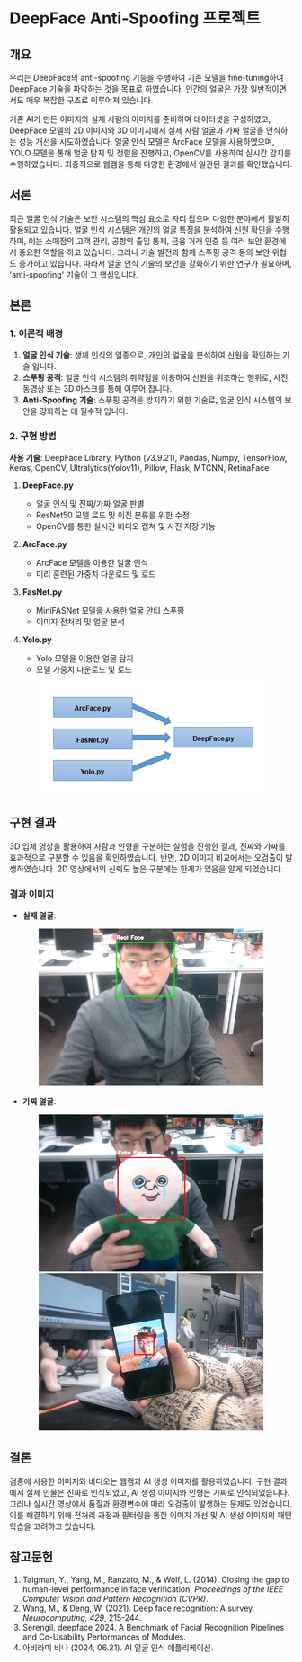 # DeepFace Anti-Spoofing 프로젝트

## 개요
우리는 DeepFace의 anti-spoofing 기능을 수행하여 기존 모델을 fine-tuning하여 DeepFace 기술을 파악하는 것을 목표로 하였습니다. 인간의 얼굴은 가장 일반적이면서도 매우 복잡한 구조로 이루어져 있습니다.

기존 AI가 만든 이미지와 실제 사람의 이미지를 준비하여 데이터셋을 구성하였고, DeepFace 모델의 2D 이미지와 3D 이미지에서 실제 사람 얼굴과 가짜 얼굴을 인식하는 성능 개선을 시도하였습니다. 얼굴 인식 모델은 ArcFace 모델을 사용하였으며, YOLO 모델을 통해 얼굴 탐지 및 정렬을 진행하고, OpenCV를 사용하여 실시간 감지를 수행하였습니다. 최종적으로 웹캠을 통해 다양한 환경에서 일관된 결과를 확인했습니다.

## 서론
최근 얼굴 인식 기술은 보안 시스템의 핵심 요소로 자리 잡으며 다양한 분야에서 활발히 활용되고 있습니다. 얼굴 인식 시스템은 개인의 얼굴 특징을 분석하여 신원 확인을 수행하며, 이는 소매점의 고객 관리, 공항의 출입 통제, 금융 거래 인증 등 여러 보안 환경에서 중요한 역할을 하고 있습니다. 그러나 기술 발전과 함께 스푸핑 공격 등의 보안 위협도 증가하고 있습니다. 따라서 얼굴 인식 기술의 보안을 강화하기 위한 연구가 필요하며, 'anti-spoofing' 기술이 그 핵심입니다.

## 본론

### 1. 이론적 배경
1. **얼굴 인식 기술**: 생체 인식의 일종으로, 개인의 얼굴을 분석하여 신원을 확인하는 기술 입니다.
2. **스푸핑 공격**: 얼굴 인식 시스템의 취약점을 이용하여 신원을 위조하는 행위로, 사진, 동영상 또는 3D 마스크를 통해 이루어 집니다.
3. **Anti-Spoofing 기술**: 스푸핑 공격을 방지하기 위한 기술로, 얼굴 인식 시스템의 보안을 강화하는 데 필수적 입니다.

### 2. 구현 방법
**사용 기술**: DeepFace Library, Python (v3.9.21), Pandas, Numpy, TensorFlow, Keras, OpenCV, Ultralytics(Yolov11), Pillow, Flask, MTCNN, RetinaFace
1. **DeepFace.py**
   - 얼굴 인식 및 진짜/가짜 얼굴 판별
   - ResNet50 모델 로드 및 이진 분류를 위한 수정
   - OpenCV를 통한 실시간 비디오 캡쳐 및 사진 저장 기능

2. **ArcFace.py**
   - ArcFace 모델을 이용한 얼굴 인식
   - 미리 훈련된 가중치 다운로드 및 로드

3. **FasNet.py**
   - MiniFASNet 모델을 사용한 얼굴 안티 스푸핑
   - 이미지 전처리 및 얼굴 분석

4. **Yolo.py**
   - Yolo 모델을 이용한 얼굴 탐지
   - 모델 가중치 다운로드 및 로드
     
<div align="center">
    <img src="images/Model.jpg" alt="Real Face">
</div>

## 구현 결과
3D 입체 영상을 활용하여 사람과 인형을 구분하는 실험을 진행한 결과, 진짜와 가짜를 효과적으로 구분할 수 있음을 확인하였습니다. 반면, 2D 이미지 비교에서는 오검출이 발생하였습니다. 2D 영상에서의 신뢰도 높은 구분에는 한계가 있음을 알게 되었습니다.

### 결과 이미지
- **실제 얼굴**:
<div align="center">
    <img src="images/Real%20Face.jpg" width="400" height="280">
</div>

- **가짜 얼굴**:
<div align="center">
    <img src="images/Fake%20Face.jpg" width="400" height="280">
</div>
<div align="center">
    <img src="images/FakeFace.jpg" width="400" height="280">
</div>

## 결론
검증에 사용한 이미지와 비디오는 웹캠과 AI 생성 이미지를 활용하였습니다. 구현 결과에서 실제 인물은 진짜로 인식되었고, AI 생성 이미지와 인형은 가짜로 인식되었습니다. 그러나 실시간 영상에서 품질과 환경변수에 따라 오검출이 발생하는 문제도 있었습니다. 이를 해결하기 위해 전처리 과정과 필터링을 통한 이미지 개선 및 AI 생성 이미지의 패턴 학습을 고려하고 있습니다.

## 참고문헌
1. Taigman, Y., Yang, M., Ranzato, M., & Wolf, L. (2014). Closing the gap to human-level performance in face verification. *Proceedings of the IEEE Computer Vision and Pattern Recognition (CVPR)*.
2. Wang, M., & Deng, W. (2021). Deep face recognition: A survey. *Neurocomputing, 429*, 215-244.
3. Serengil, deepface 2024. A Benchmark of Facial Recognition Pipelines and Co-Usability Performances of Modules.
4. 아비라미 비나 (2024, 06.21). AI 얼굴 인식 애플리케이션.
